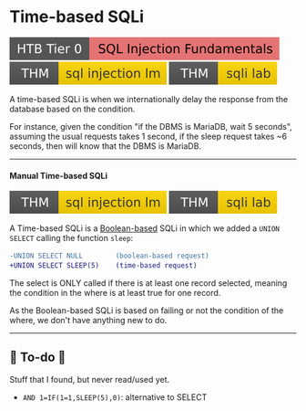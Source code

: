 # Time-based SQLi

[![sqlinjectionfundamentals](../../../../../_badges/htb/sqlinjectionfundamentals.svg)](https://academy.hackthebox.com/course/preview/sql-injection-fundamentals)
[![sqlinjectionlm](../../../../../_badges/thm/sqlinjectionlm.svg)](https://tryhackme.com/room/sqlinjectionlm)
[![sqlilab](../../../../../_badges/thm/sqlilab.svg)](https://tryhackme.com/room/sqlilab)

<div class="row row-cols-lg-2"><div>

A time-based SQLi is when we internationally delay the response from the database based on the condition.

For instance, given the condition "if the DBMS is MariaDB, wait 5 seconds", assuming the usual requests takes 1 second, if the sleep request takes ~6 seconds, then will know that the DBMS is MariaDB.
</div><div>
</div></div>

<hr class="sep-both">

#### Manual Time-based SQLi

[![sqlinjectionlm](../../../../../_badges/thm/sqlinjectionlm.svg)](https://tryhackme.com/room/sqlinjectionlm)
[![sqlilab](../../../../../_badges/thm/sqlilab.svg)](https://tryhackme.com/room/sqlilab)

<div class="row row-cols-lg-2"><div>

A Time-based SQLi is a [Boolean-based](boolean_sqli.md) SQLi in which we added a `UNION SELECT` calling the function `sleep`:

```diff
-UNION SELECT NULL        (boolean-based request)
+UNION SELECT SLEEP(5)    (time-based request)
```

The select is ONLY called if there is at least one record selected, meaning the condition in the where is at least true for one record.
</div><div>

As the Boolean-based SQLi is based on failing or not the condition of the where, we don't have anything new to do.
</div></div>

<hr class="sep-both">

## 👻 To-do 👻

Stuff that I found, but never read/used yet.

<div class="row row-cols-lg-2"><div>

* `AND 1=IF(1=1,SLEEP(5),0)`: alternative to SELECT
</div><div>
</div></div>